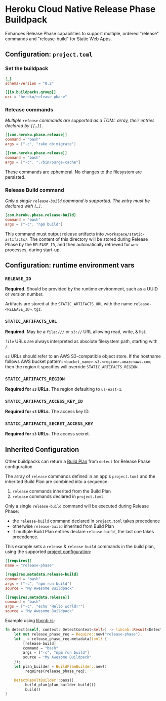 # Heroku Cloud Native Release Phase Buildpack

Enhances Release Phase capabilities to support multiple, ordered "release" commands and "release-build" for Static Web Apps.

## Configuration: `project.toml`

### Set the buildpack

```toml
[_]
schema-version = "0.2"

[[io.buildpacks.group]]
uri = "heroku/release-phase"
```

### Release commands

*Multiple `release` commands are supported as a TOML array, their entries declared by `[[…]]`.*

```toml
[[com.heroku.phase.release]]
command = "bash"
args = ["-c", "rake db:migrate"]

[[com.heroku.phase.release]]
command = "bash"
args = ["-c", "./bin/purge-cache"]
```

These commands are ephemeral. No changes to the filesystem are persisted.

### Release Build command

*Only a single `release-build` command is supported. The entry must be declared with `[…]`.*

```toml
[com.heroku.phase.release-build]
command = "bash"
args = ["-c", "npm build"]
```

This command must output release artifacts into `/workspace/static-artifacts/`. The content of this directory will be stored during Release Phase by the `RELEASE_ID`, and then automatically retrieved for `web` processes, during start-up.

## Configuration: runtime environment vars

### `RELEASE_ID`

**Required.** Should be provided by the runtime environment, such as a UUID or version number.

Artifacts are stored at the `STATIC_ARTIFACTS_URL` with the name `release-<RELEASE_ID>.tgz`.

### `STATIC_ARTIFACTS_URL`

**Required.** May be a `file:///` or `s3://` URL allowing read, write, & list.

`file` URLs are always interpreted as absolute filesystem path, starting with `/`.

`s3` URLs should refer to an AWS S3-compatible object store. If the hostname follows AWS bucket pattern: `<bucket_name>.s3.<region>.amazonaws.com`, then the region it specifies will override `STATIC_ARTIFACTS_REGION`.

### `STATIC_ARTIFACTS_REGION`

**Required for `s3` URLs.** The region defaulting to `us-east-1`.

### `STATIC_ARTIFACTS_ACCESS_KEY_ID`

**Required for `s3` URLs.** The access key ID.

### `STATIC_ARTIFACTS_SECRET_ACCESS_KEY`

**Required for `s3` URLs.** The access secret.

## Inherited Configuration

Other buildpacks can return a [Build Plan](https://github.com/buildpacks/spec/blob/main/buildpack.md#build-plan-toml) from `detect` for Release Phase configuration.

The array of `release` commands defined in an app's `project.toml` and the inherited Build Plan are combined into a sequence:
1. `release` commands inherited from the Build Plan
2. `release` commands declared in `project.toml`.

Only a single `release-build` command will be executed during Release Phase:
* the `release-build` command declared in `project.toml` takes precedence
* otherwise `release-build` inherited from Build Plan
* if multiple Build Plan entries declare `release-build`, the last one takes precedence.

This example sets a `release` & `release-build` commands in the build plan, using the supported [project configuration](#configuration-projecttoml):

```toml
[[requires]]
name = "release-phase"

[requires.metadata.release-build]
command = "bash"
args = ["-c", "npm run build"]
source = "My Awesome Buildpack"

[[requires.metadata.release]]
command = "bash"
args = ["-c", "echo 'Hello world!'"]
source = "My Awesome Buildpack"
```

Example using [libcnb.rs](https://github.com/heroku/libcnb.rs):

```rust
fn detect(&self, context: DetectContext<Self>) -> libcnb::Result<DetectResult, Self::Error> {
    let mut release_phase_req = Require::new("release-phase");
    let _ = release_phase_req.metadata(toml! {
        [release-build]
        command = "bash"
        args = ["-c", "npm run build"]
        source = "My Awesome Buildpack"
    });
    let plan_builder = BuildPlanBuilder::new()
        .requires(release_phase_req);

    DetectResultBuilder::pass()
        .build_plan(plan_builder.build())
        .build()
}
```
